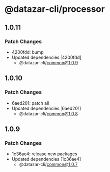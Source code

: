 # @datazar-cli/processor

## 1.0.11

### Patch Changes

- 4200fdd: bump
- Updated dependencies [4200fdd]
  - @datazar-cli/common@1.0.9

## 1.0.10

### Patch Changes

- 6aed201: patch all
- Updated dependencies [6aed201]
  - @datazar-cli/common@1.0.8

## 1.0.9

### Patch Changes

- 1c36ae4: release new packages
- Updated dependencies [1c36ae4]
  - @datazar-cli/common@1.0.7
